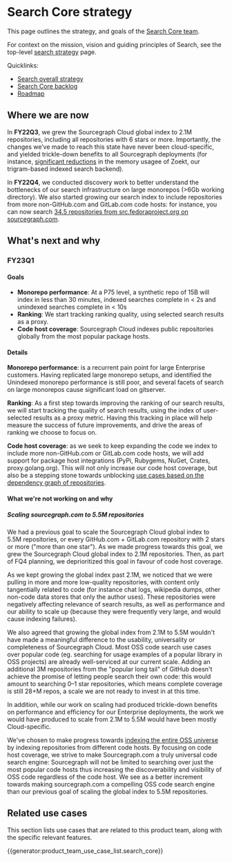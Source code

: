 # Search Core strategy

This page outlines the strategy, and goals of the [Search Core team](../../../../departments/product-engineering/engineering/code-graph/search/core.md).

For context on the mission, vision and guiding principles of Search, see the top-level [search strategy](index.md) page.

Quicklinks:

- [Search overall strategy](../index.md)
- [Search Core backlog](https://github.com/sourcegraph/sourcegraph/issues?q=is%3Aopen+is%3Aissue+label%3Ateam%2Fsearch-core)
- [Roadmap](https://github.com/orgs/sourcegraph/projects/214/views/34?filterQuery=owning-org%3A%22Code+Graph%22+type%3ARoadmap+owning-team%3A%22Search+core%22)

## Where we are now

In **FY22Q3**, we grew the Sourcegraph Cloud global index to 2.1M repositories, including all repositories with 6 stars or more. Importantly, the changes we’ve made to reach this state have never been cloud-specific, and yielded trickle-down benefits to all Sourcegraph deployments (for instance, [significant reductions](https://about.sourcegraph.com/blog/zoekt-memory-optimizations-for-sourcegraph-cloud/) in the memory usagee of Zoekt, our trigram-based indexed search backend).

In **FY22Q4**, we conducted discovery work to better understand the bottlenecks of our search infrastructure on large monorepos (>6Gb working directory). We also started growing our search index to include repositories from more non-GitHub.com and GitLab.com code hosts: for instance, you can now search [34.5 repositories from src.fedoraproject.org on sourcegraph.com](https://sourcegraph.com/search?q=context:global+r:%5Esrc%5C.fedoraproject%5C.org/+type:repo+count:all&patternType=literal).

## What's next and why

### FY23Q1

#### Goals

- **Monorepo performance**: At a P75 level, a synthetic repo of 15B will index in less than 30 minutes, indexed searches complete in < 2s and unindexed searches complete in < 10s
- **Ranking**: We start tracking ranking quality, using selected search results as a proxy.
- **Code host coverage**: Sourcegraph Cloud indexes public repositories globally from the most popular package hosts.

#### Details

**Monorepo performance**: is a recurrent pain point for large Enterprise customers. Having replicated large monorepo setups, and identified the Unindexed monorepo performance is still poor, and several facets of search on large monorepos cause significant load on gitserver.

**Ranking**: As a first step towards improving the ranking of our search results, we will start tracking the quality of search results, using the index of user-selected results as a proxy metric. Having this tracking in place will help measure the success of future improvements, and drive the areas of ranking we choose to focus on.

**Code host coverage**: as we seek to keep expanding the code we index to include more non-GitHub.com or GitLab.com code hosts, we will add support for package host integrations (PyPi, Rubygems, NuGet, Crates, proxy.golang.org). This will not only increase our code host coverage, but also be a stepping stone towards unblocking [use cases based on the dependency graph of repositories](https://docs.google.com/document/d/1SkM8CG0IksvPEKRBRVLKipiRJTopx6Vq_hSWRJ9NyKs/edit#).

#### What we're not working on and why

##### Scaling sourcegraph.com to 5.5M repositories

We had a previous goal to scale the Sourcegraph Cloud global index to 5.5M repositories, or every GitHub.com + GitLab.com repository with 2 stars or more ("more than one star"). As we made progress towards this goal, we grew the Sourcegraph Cloud global index to 2.1M repositories. Then, as part of FQ4 planning, we deprioritized this goal in favour of code host coverage.

As we kept growing the global index past 2.1M, we noticed that we were pulling in more and more low-quality repositories, with content only tangentially related to code (for instance chat logs, wikipedia dumps, other non-code data stores that only the author uses). These repositories were negatively affecting relevance of search results, as well as performance and our ability to scale up (because they were frequently very large, and would cause indexing failures).

We also agreed that growing the global index from 2.1M to 5.5M wouldn't have made a meaningful difference to the usability, universality or completeness of Sourcegraph Cloud. Most OSS code search use cases over popular code (eg. searching for usage examples of a popular library in OSS projects) are already well-serviced at our current scale. Adding an additional 3M repositories from the "popular long tail" of GitHub doesn't achieve the promise of letting people search their own code: this would amount to searching 0–1 star repositories, which means complete coverage is still 28+M repos, a scale we are not ready to invest in at this time.

In addition, while our work on scaling had produced trickle-down benefits on performance and efficiency for our Enterprise deployments, the work we would have produced to scale from 2.1M to 5.5M would have been mostly Cloud-specific.

We've chosen to make progress towards [indexing the entire OSS universe](https://about.sourcegraph.com/blog/why-index-the-oss-universe/) by indexing repositories from different code hosts. By focusing on code host coverage, we strive to make Sourcegraph.com a truly universal code search engine: Sourcegraph will not be limited to searching over just the most popular code hosts thus increasing the discoverability and visibility of OSS code regardless of the code host. We see as a better increment towards making sourcegraph.com a compelling OSS code search engine than our previous goal of scaling the global index to 5.5M repositories.

## Related use cases

This section lists use cases that are related to this product team, along with the specific relevant features.

{{generator:product_team_use_case_list.search_core}}
